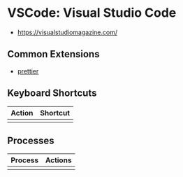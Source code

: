 # VSCode: Visual Studio Code

- https://visualstudiomagazine.com/ 

## Common Extensions   
- [prettier](https://marketplace.visualstudio.com/items?itemName=esbenp.prettier-vscode)


## Keyboard Shortcuts
| Action | Shortcut |  
| --- | --- | 
|  |  |  

## Processes
| Process | Actions |  
| -- | -- |  
|  |  |  

